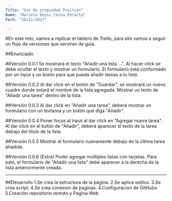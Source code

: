 ```yaml
---
Title: "Uso de propiedad Position"
Name: "Mariela Deysi Cerna Peralta"
Fech: "20/11/2017"

---
```


 #En este reto, vamos a replicar el tablero de Trello, para ello vamos a seguir un flujo de versiones que serviran de guia.

 ##Enunciado.

 ##Versión 0.0.1
 Se mostrará el texto "Añadir una lista ...".
 Al hacer click se debe ocultar el texto y mostrar un formulario.
 El formulario está conformado por un input y un botón para que pueda añadir tareas a tu lista.

 ##Versión 0.0.2
 Al dar click en el botón de "Guardar", se mostrará un nuevo cuadro donde estará el nombre de la lista agregada.
 Mostrar un texto de "Añadir una tarea" dentro de la lista.

 ##Versión 0.0.3
 Al dar click en "Añadir una tarea", deberá mostrar un formulario con un textarea y un botón que diga "Añadir".

 ##Versión 0.0.4
 Poner focus al input al dar click en "Agregar nueva tarea".
 Al dar click en el botón de "Añadir", deberá aparecer el texto de la tarea debajo del título de la lista.

 ##Versión 0.0.5
 Mostrar el formulario nuevamente debajo de la última tarea añadida.

 ##Versión 0.0.6 (Extra)
 Poder agregar múltiples listas con tarjetas. Para esto, el formulario de "Añadir una lista" debe aparecer a la derecha de la lista anteriormente creada.

***
 ##Desarrollo
1.Se crea la estructura de la página.
2.Se aplica estilos.
3.Se crea script.
4.Se crea conexion de paginas.
4.Configuracion de GitHubs.
5.Creaciòn repositorio remoto y Pagina Web.